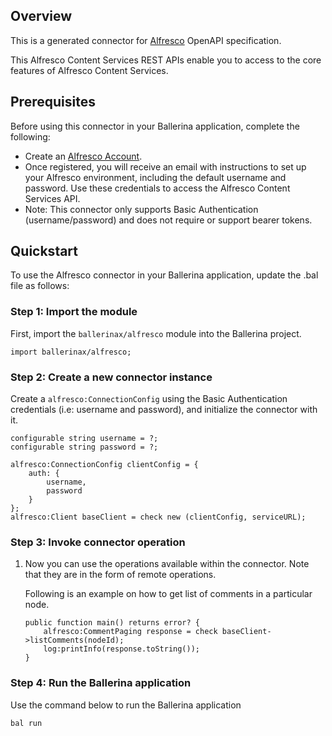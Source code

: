 ## Overview
This is a generated connector for [Alfresco](https://api-explorer.alfresco.com/api-explorer/) OpenAPI specification. 

This Alfresco Content Services REST APIs enable you to access to the core features of Alfresco Content Services.

## Prerequisites

Before using this connector in your Ballerina application, complete the following:

* Create an [Alfresco Account](https://www.alfresco.com/try-alfresco-acs).
* Once registered, you will receive an email with instructions to set up your Alfresco environment, including the default username and password. Use these credentials to access the Alfresco Content Services API.
* Note: This connector only supports Basic Authentication (username/password) and does not require or support bearer tokens.

## Quickstart

To use the Alfresco connector in your Ballerina application, update the .bal file as follows:

### Step 1: Import the module
First, import the `ballerinax/alfresco` module into the Ballerina project.
```ballerina
import ballerinax/alfresco;
```

### Step 2: Create a new connector instance
Create a `alfresco:ConnectionConfig` using the Basic Authentication credentials (i.e: username and password), and initialize the connector with it.
```ballerina
configurable string username = ?;
configurable string password = ?;

alfresco:ConnectionConfig clientConfig = {
    auth: {
        username,
        password
    }
};
alfresco:Client baseClient = check new (clientConfig, serviceURL);
```

### Step 3: Invoke connector operation
1. Now you can use the operations available within the connector. Note that they are in the form of remote operations.

    Following is an example on how to get list of comments in a particular node.
    ```ballerina
    public function main() returns error? {
        alfresco:CommentPaging response = check baseClient->listComments(nodeId);
        log:printInfo(response.toString());
    }
    ``` 

### Step 4: Run the Ballerina application
Use the command below to run the Ballerina application
```bash
bal run
```